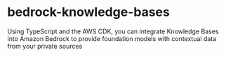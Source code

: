 # bedrock-knowledge-bases
Using TypeScript and the AWS CDK, you can integrate Knowledge Bases into Amazon Bedrock to provide foundation models with contextual data from your private sources
